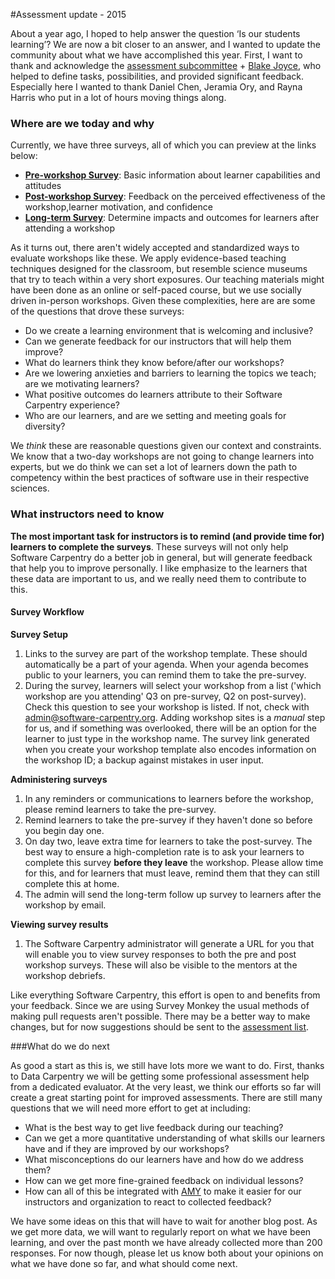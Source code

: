 #Assessment update - 2015

About a year ago, I hoped to help answer the question ‘Is our students learning’? We are now a bit closer to an answer, and I wanted to update the community about what we have accomplished this year. First, I want to thank and acknowledge the [assessment subcommittee](http://software-carpentry.org/blog/2015/03/scf-subcommittees.html) + [Blake Joyce](http://www.software-carpentry.org/pages/team.html), who helped to define tasks, possibilities, and provided significant feedback. Especially here I wanted to thank Daniel Chen, Jeramia Ory, and Rayna Harris who put in a lot of hours moving things along. 

### Where are we today and why

Currently, we have three surveys, all of which you can preview at the links below:

- **[Pre-workshop Survey](https://www.surveymonkey.com/create/survey/preview?r=true&sm=16wnNYRoEi2P3fwKZMLuYLvbImRjqbWn7MjeBqePiD54hm1Qqmnn2nJjrLhl1_2FBZ3DLZSM01zZnC7tJS5NyYHw_3D_3D)**: Basic information about learner capabilities and attitudes
- **[Post-workshop Survey](https://www.surveymonkey.com/create/survey/preview?r=true&sm=ySIDD9XyFd7AhG8X2dg4nRnnOvmbA5XNoExtfTkaua2YJZPkE5CfZRPCjTZwwxDK61_2Fv53FnwF7Oj2WcYPYSoA_3D_3D)**: Feedback on the perceived effectiveness of the workshop,learner motivation, and confidence 
- **[Long-term Survey](https://www.surveymonkey.com/create/survey/preview?r=true&sm=H57qUiV6Bgv06Szlepvw8b4t0eqmlsA3FnOb6kChQ4Idxqt4R_2BFg1Y8mHGZadYGMS1JqOnyn8RMfJqbrpL_2BRBg_3D_3D)**: Determine impacts and outcomes for learners after attending a workshop


As it turns out, there aren't widely accepted and standardized ways to evaluate workshops like these. We apply evidence-based teaching techniques designed for the classroom, but resemble science museums that try to teach within a very short exposures. Our teaching materials might have been done as an online or self-paced course, but we use socially driven in-person workshops. Given these complexities, here are are some of the questions that drove these surveys:

- Do we create a learning environment that is welcoming and inclusive?
- Can we generate feedback for our instructors that will help them improve?
- What do learners think they know before/after our workshops?
- Are we lowering anxieties and barriers to learning the topics we teach; are we motivating learners?
- What positive outcomes do learners attribute to their Software Carpentry experience?
- Who are our learners, and are we setting and meeting goals for diversity?

We *think* these are reasonable questions given our context and constraints. We know that a two-day workshops are not going to change learners into experts, but we do think we can set a lot of learners down the path to competency within the best practices of software use in their respective sciences. 

### What instructors need to know

**The most important task for instructors is to remind (and provide time for) learners to complete the surveys**. These surveys will not only help Software Carpentry do a better job in general, but will generate feedback that help you to improve personally. I like emphasize to the learners that these data are important to us, and we really need them to contribute to this. 

#### Survey Workflow

**Survey Setup**

1. Links to the survey are part of the workshop template. These should automatically be a part of your agenda.  When your agenda becomes public to your learners, you can remind them to take the pre-survey. 
2. During the survey, learners will select your workshop from a list ('which workshop are you attending' Q3 on pre-survey, Q2 on post-survey). Check this question to see your workshop is listed. If not, check with admin@software-carpentry.org. Adding workshop sites is a *manual* step for us, and if something was overlooked, there will be an option for the learner to just type in the workshop name. The survey link generated when you create your workshop template also encodes information on the workshop ID; a backup against mistakes in user input. 


**Administering surveys**

1. In any reminders or communications to learners before the workshop, please remind learners to take the pre-survey. 
2. Remind learners to take the pre-survey if they haven't done so before you begin day one. 
3. On day two, leave extra time for learners to take the post-survey. The best way to ensure a high-completion rate is to ask your learners to complete this survey **before they leave** the workshop. Please allow time for this, and for learners that must leave, remind them that they can still complete this at home. 
4. The admin will send the long-term follow up survey to learners after the workshop by email. 

**Viewing survey results**

1. The Software Carpentry administrator will generate a URL for you that will enable you to view survey responses to both the pre and post workshop surveys. These will also be visible to the mentors at the workshop debriefs.  



Like everything Software Carpentry, this effort is open to and benefits from your feedback. Since we are using Survey Monkey the usual methods of making pull requests aren't possible. There may be a better way to make changes, but for now suggestions should be sent to the [assessment list](mailto:assessment@lists.software-carpentry.org). 

###What do we do next

As good a start as this is, we still have lots more we want to do. First, thanks to Data Carpentry we will be getting some professional assessment help from a dedicated evaluator. At the very least, we think our efforts so far will create a great starting point for improved assessments. There are still many questions that we will need more effort to get at including:

- What is the best way to get live feedback during our teaching?
- Can we get a more quantitative understanding of what skills our learners have and if they are improved by our workshops?
- What misconceptions do our learners have and how do we address them?
- How can we get more fine-grained feedback on individual lessons?
- How can all of this be integrated with [AMY](https://github.com/swcarpentry/amy) to make it easier for our instructors and organization to react to collected feedback?

We have some ideas on this that will have to wait for another blog post. As we get more data, we will want to regularly report on what we have been learning, and over the past month we have already collected more than 200 responses. For now though, please let us know both about your opinions on what we have done so far, and what should come next.
